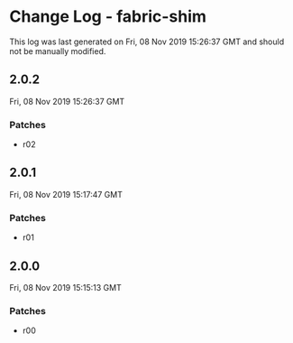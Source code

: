 # Change Log - fabric-shim

This log was last generated on Fri, 08 Nov 2019 15:26:37 GMT and should not be manually modified.

## 2.0.2
Fri, 08 Nov 2019 15:26:37 GMT

### Patches

- r02

## 2.0.1
Fri, 08 Nov 2019 15:17:47 GMT

### Patches

- r01

## 2.0.0
Fri, 08 Nov 2019 15:15:13 GMT

### Patches

- r00

